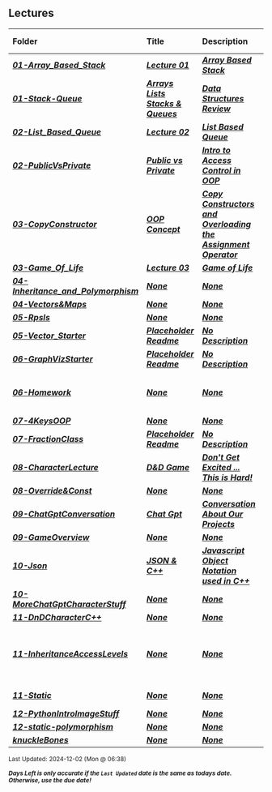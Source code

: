 ## Lectures

| Folder | Title | Description | Due Date | Due |  |
|:------|:------|:------|:-----:|:-----:|-----|
| ***<a href="https://github.com/rugbyprof/2143-Object-Oriented-Programming/tree/master/Lectures/01-Array_Based_Stack">01-Array_Based_Stack</a>*** | ***<a href="https://github.com/rugbyprof/2143-Object-Oriented-Programming/tree/master/Lectures/01-Array_Based_Stack"> Lecture 01 </a>*** | ***<a href="https://github.com/rugbyprof/2143-Object-Oriented-Programming/tree/master/Lectures/01-Array_Based_Stack"> Array Based Stack</a>*** | ***<a href="https://github.com/rugbyprof/2143-Object-Oriented-Programming/tree/master/Lectures/01-Array_Based_Stack">None</a>*** | ***<a href="https://github.com/rugbyprof/2143-Object-Oriented-Programming/tree/master/Lectures/01-Array_Based_Stack">N/A</a>*** |  |
| ***<a href="https://github.com/rugbyprof/2143-Object-Oriented-Programming/tree/master/Lectures/01-Stack-Queue">01-Stack-Queue</a>*** | ***<a href="https://github.com/rugbyprof/2143-Object-Oriented-Programming/tree/master/Lectures/01-Stack-Queue"> Arrays Lists Stacks & Queues </a>*** | ***<a href="https://github.com/rugbyprof/2143-Object-Oriented-Programming/tree/master/Lectures/01-Stack-Queue"> Data Structures Review</a>*** | ***<a href="https://github.com/rugbyprof/2143-Object-Oriented-Programming/tree/master/Lectures/01-Stack-Queue">None</a>*** | ***<a href="https://github.com/rugbyprof/2143-Object-Oriented-Programming/tree/master/Lectures/01-Stack-Queue"> NA</a>*** |  |
| ***<a href="https://github.com/rugbyprof/2143-Object-Oriented-Programming/tree/master/Lectures/02-List_Based_Queue">02-List_Based_Queue</a>*** | ***<a href="https://github.com/rugbyprof/2143-Object-Oriented-Programming/tree/master/Lectures/02-List_Based_Queue"> Lecture 02 </a>*** | ***<a href="https://github.com/rugbyprof/2143-Object-Oriented-Programming/tree/master/Lectures/02-List_Based_Queue"> List Based Queue</a>*** | ***<a href="https://github.com/rugbyprof/2143-Object-Oriented-Programming/tree/master/Lectures/02-List_Based_Queue">None</a>*** | ***<a href="https://github.com/rugbyprof/2143-Object-Oriented-Programming/tree/master/Lectures/02-List_Based_Queue">N/A</a>*** |  |
| ***<a href="https://github.com/rugbyprof/2143-Object-Oriented-Programming/tree/master/Lectures/02-PublicVsPrivate">02-PublicVsPrivate</a>*** | ***<a href="https://github.com/rugbyprof/2143-Object-Oriented-Programming/tree/master/Lectures/02-PublicVsPrivate"> Public vs Private </a>*** | ***<a href="https://github.com/rugbyprof/2143-Object-Oriented-Programming/tree/master/Lectures/02-PublicVsPrivate"> Intro to Access Control in OOP</a>*** | ***<a href="https://github.com/rugbyprof/2143-Object-Oriented-Programming/tree/master/Lectures/02-PublicVsPrivate">None</a>*** | ***<a href="https://github.com/rugbyprof/2143-Object-Oriented-Programming/tree/master/Lectures/02-PublicVsPrivate"> NA</a>*** |  |
| ***<a href="https://github.com/rugbyprof/2143-Object-Oriented-Programming/tree/master/Lectures/03-CopyConstructor">03-CopyConstructor</a>*** | ***<a href="https://github.com/rugbyprof/2143-Object-Oriented-Programming/tree/master/Lectures/03-CopyConstructor"> OOP Concept </a>*** | ***<a href="https://github.com/rugbyprof/2143-Object-Oriented-Programming/tree/master/Lectures/03-CopyConstructor"> Copy Constructors and Overloading the Assignment Operator</a>*** | ***<a href="https://github.com/rugbyprof/2143-Object-Oriented-Programming/tree/master/Lectures/03-CopyConstructor">None</a>*** | ***<a href="https://github.com/rugbyprof/2143-Object-Oriented-Programming/tree/master/Lectures/03-CopyConstructor"> NA</a>*** |  |
| ***<a href="https://github.com/rugbyprof/2143-Object-Oriented-Programming/tree/master/Lectures/03-Game_Of_Life">03-Game_Of_Life</a>*** | ***<a href="https://github.com/rugbyprof/2143-Object-Oriented-Programming/tree/master/Lectures/03-Game_Of_Life"> Lecture 03 </a>*** | ***<a href="https://github.com/rugbyprof/2143-Object-Oriented-Programming/tree/master/Lectures/03-Game_Of_Life"> Game of Life</a>*** | ***<a href="https://github.com/rugbyprof/2143-Object-Oriented-Programming/tree/master/Lectures/03-Game_Of_Life">None</a>*** | ***<a href="https://github.com/rugbyprof/2143-Object-Oriented-Programming/tree/master/Lectures/03-Game_Of_Life">N/A</a>*** |  |
| ***<a href="https://github.com/rugbyprof/2143-Object-Oriented-Programming/tree/master/Lectures/04-Inheritance_and_Polymorphism">04-Inheritance_and_Polymorphism</a>*** | ***<a href="https://github.com/rugbyprof/2143-Object-Oriented-Programming/tree/master/Lectures/04-Inheritance_and_Polymorphism">None</a>*** | ***<a href="https://github.com/rugbyprof/2143-Object-Oriented-Programming/tree/master/Lectures/04-Inheritance_and_Polymorphism">None</a>*** | ***<a href="https://github.com/rugbyprof/2143-Object-Oriented-Programming/tree/master/Lectures/04-Inheritance_and_Polymorphism">None</a>*** | ***<a href="https://github.com/rugbyprof/2143-Object-Oriented-Programming/tree/master/Lectures/04-Inheritance_and_Polymorphism"> None</a>*** |  |
| ***<a href="https://github.com/rugbyprof/2143-Object-Oriented-Programming/tree/master/Lectures/04-Vectors&Maps">04-Vectors&Maps</a>*** | ***<a href="https://github.com/rugbyprof/2143-Object-Oriented-Programming/tree/master/Lectures/04-Vectors&Maps">None</a>*** | ***<a href="https://github.com/rugbyprof/2143-Object-Oriented-Programming/tree/master/Lectures/04-Vectors&Maps">None</a>*** | ***<a href="https://github.com/rugbyprof/2143-Object-Oriented-Programming/tree/master/Lectures/04-Vectors&Maps">None</a>*** | ***<a href="https://github.com/rugbyprof/2143-Object-Oriented-Programming/tree/master/Lectures/04-Vectors&Maps">|  #  | Name                             | Description                                       |</a>*** |  |
| ***<a href="https://github.com/rugbyprof/2143-Object-Oriented-Programming/tree/master/Lectures/05-Rpsls">05-Rpsls</a>*** | ***<a href="https://github.com/rugbyprof/2143-Object-Oriented-Programming/tree/master/Lectures/05-Rpsls">None</a>*** | ***<a href="https://github.com/rugbyprof/2143-Object-Oriented-Programming/tree/master/Lectures/05-Rpsls">None</a>*** | ***<a href="https://github.com/rugbyprof/2143-Object-Oriented-Programming/tree/master/Lectures/05-Rpsls">None</a>*** | ***<a href="https://github.com/rugbyprof/2143-Object-Oriented-Programming/tree/master/Lectures/05-Rpsls">N/A</a>*** |  |
| ***<a href="https://github.com/rugbyprof/2143-Object-Oriented-Programming/tree/master/Lectures/05-Vector_Starter">05-Vector_Starter</a>*** | ***<a href="https://github.com/rugbyprof/2143-Object-Oriented-Programming/tree/master/Lectures/05-Vector_Starter"> Placeholder Readme </a>*** | ***<a href="https://github.com/rugbyprof/2143-Object-Oriented-Programming/tree/master/Lectures/05-Vector_Starter"> No Description</a>*** | ***<a href="https://github.com/rugbyprof/2143-Object-Oriented-Programming/tree/master/Lectures/05-Vector_Starter">None</a>*** | ***<a href="https://github.com/rugbyprof/2143-Object-Oriented-Programming/tree/master/Lectures/05-Vector_Starter">N/A</a>*** |  |
| ***<a href="https://github.com/rugbyprof/2143-Object-Oriented-Programming/tree/master/Lectures/06-GraphVizStarter">06-GraphVizStarter</a>*** | ***<a href="https://github.com/rugbyprof/2143-Object-Oriented-Programming/tree/master/Lectures/06-GraphVizStarter"> Placeholder Readme </a>*** | ***<a href="https://github.com/rugbyprof/2143-Object-Oriented-Programming/tree/master/Lectures/06-GraphVizStarter"> No Description</a>*** | ***<a href="https://github.com/rugbyprof/2143-Object-Oriented-Programming/tree/master/Lectures/06-GraphVizStarter">None</a>*** | ***<a href="https://github.com/rugbyprof/2143-Object-Oriented-Programming/tree/master/Lectures/06-GraphVizStarter">N/A</a>*** |  |
| ***<a href="https://github.com/rugbyprof/2143-Object-Oriented-Programming/tree/master/Lectures/06-Homework">06-Homework</a>*** | ***<a href="https://github.com/rugbyprof/2143-Object-Oriented-Programming/tree/master/Lectures/06-Homework">None</a>*** | ***<a href="https://github.com/rugbyprof/2143-Object-Oriented-Programming/tree/master/Lectures/06-Homework">None</a>*** | ***<a href="https://github.com/rugbyprof/2143-Object-Oriented-Programming/tree/master/Lectures/06-Homework">None</a>*** | ***<a href="https://github.com/rugbyprof/2143-Object-Oriented-Programming/tree/master/Lectures/06-Homework"> 1. **Card Game: "War" with Inheritance**</a>*** |  |
| ***<a href="https://github.com/rugbyprof/2143-Object-Oriented-Programming/tree/master/Lectures/07-4KeysOOP">07-4KeysOOP</a>*** | ***<a href="https://github.com/rugbyprof/2143-Object-Oriented-Programming/tree/master/Lectures/07-4KeysOOP">None</a>*** | ***<a href="https://github.com/rugbyprof/2143-Object-Oriented-Programming/tree/master/Lectures/07-4KeysOOP">None</a>*** | ***<a href="https://github.com/rugbyprof/2143-Object-Oriented-Programming/tree/master/Lectures/07-4KeysOOP">None</a>*** | ***<a href="https://github.com/rugbyprof/2143-Object-Oriented-Programming/tree/master/Lectures/07-4KeysOOP">N/A</a>*** |  |
| ***<a href="https://github.com/rugbyprof/2143-Object-Oriented-Programming/tree/master/Lectures/07-FractionClass">07-FractionClass</a>*** | ***<a href="https://github.com/rugbyprof/2143-Object-Oriented-Programming/tree/master/Lectures/07-FractionClass"> Placeholder Readme </a>*** | ***<a href="https://github.com/rugbyprof/2143-Object-Oriented-Programming/tree/master/Lectures/07-FractionClass"> No Description</a>*** | ***<a href="https://github.com/rugbyprof/2143-Object-Oriented-Programming/tree/master/Lectures/07-FractionClass">None</a>*** | ***<a href="https://github.com/rugbyprof/2143-Object-Oriented-Programming/tree/master/Lectures/07-FractionClass">N/A</a>*** |  |
| ***<a href="https://github.com/rugbyprof/2143-Object-Oriented-Programming/tree/master/Lectures/08-CharacterLecture">08-CharacterLecture</a>*** | ***<a href="https://github.com/rugbyprof/2143-Object-Oriented-Programming/tree/master/Lectures/08-CharacterLecture"> D&D Game </a>*** | ***<a href="https://github.com/rugbyprof/2143-Object-Oriented-Programming/tree/master/Lectures/08-CharacterLecture"> Don't Get Excited ... This is Hard!</a>*** | ***<a href="https://github.com/rugbyprof/2143-Object-Oriented-Programming/tree/master/Lectures/08-CharacterLecture">None</a>*** | ***<a href="https://github.com/rugbyprof/2143-Object-Oriented-Programming/tree/master/Lectures/08-CharacterLecture"> Characters</a>*** |  |
| ***<a href="https://github.com/rugbyprof/2143-Object-Oriented-Programming/tree/master/Lectures/08-Override&Const">08-Override&Const</a>*** | ***<a href="https://github.com/rugbyprof/2143-Object-Oriented-Programming/tree/master/Lectures/08-Override&Const">None</a>*** | ***<a href="https://github.com/rugbyprof/2143-Object-Oriented-Programming/tree/master/Lectures/08-Override&Const">None</a>*** | ***<a href="https://github.com/rugbyprof/2143-Object-Oriented-Programming/tree/master/Lectures/08-Override&Const">None</a>*** | ***<a href="https://github.com/rugbyprof/2143-Object-Oriented-Programming/tree/master/Lectures/08-Override&Const"> Const</a>*** |  |
| ***<a href="https://github.com/rugbyprof/2143-Object-Oriented-Programming/tree/master/Lectures/09-ChatGptConversation">09-ChatGptConversation</a>*** | ***<a href="https://github.com/rugbyprof/2143-Object-Oriented-Programming/tree/master/Lectures/09-ChatGptConversation"> Chat Gpt </a>*** | ***<a href="https://github.com/rugbyprof/2143-Object-Oriented-Programming/tree/master/Lectures/09-ChatGptConversation"> Conversation About Our Projects</a>*** | ***<a href="https://github.com/rugbyprof/2143-Object-Oriented-Programming/tree/master/Lectures/09-ChatGptConversation">None</a>*** | ***<a href="https://github.com/rugbyprof/2143-Object-Oriented-Programming/tree/master/Lectures/09-ChatGptConversation"> Due : None</a>*** |  |
| ***<a href="https://github.com/rugbyprof/2143-Object-Oriented-Programming/tree/master/Lectures/09-GameOverview">09-GameOverview</a>*** | ***<a href="https://github.com/rugbyprof/2143-Object-Oriented-Programming/tree/master/Lectures/09-GameOverview">None</a>*** | ***<a href="https://github.com/rugbyprof/2143-Object-Oriented-Programming/tree/master/Lectures/09-GameOverview">None</a>*** | ***<a href="https://github.com/rugbyprof/2143-Object-Oriented-Programming/tree/master/Lectures/09-GameOverview">None</a>*** | ***<a href="https://github.com/rugbyprof/2143-Object-Oriented-Programming/tree/master/Lectures/09-GameOverview">|  #  | File Name                  | Description                                     |</a>*** |  |
| ***<a href="https://github.com/rugbyprof/2143-Object-Oriented-Programming/tree/master/Lectures/10-Json">10-Json</a>*** | ***<a href="https://github.com/rugbyprof/2143-Object-Oriented-Programming/tree/master/Lectures/10-Json"> JSON & C++ </a>*** | ***<a href="https://github.com/rugbyprof/2143-Object-Oriented-Programming/tree/master/Lectures/10-Json"> Javascript Object Notation used in C++</a>*** | ***<a href="https://github.com/rugbyprof/2143-Object-Oriented-Programming/tree/master/Lectures/10-Json">None</a>*** | ***<a href="https://github.com/rugbyprof/2143-Object-Oriented-Programming/tree/master/Lectures/10-Json"> NA</a>*** |  |
| ***<a href="https://github.com/rugbyprof/2143-Object-Oriented-Programming/tree/master/Lectures/10-MoreChatGptCharacterStuff">10-MoreChatGptCharacterStuff</a>*** | ***<a href="https://github.com/rugbyprof/2143-Object-Oriented-Programming/tree/master/Lectures/10-MoreChatGptCharacterStuff">None</a>*** | ***<a href="https://github.com/rugbyprof/2143-Object-Oriented-Programming/tree/master/Lectures/10-MoreChatGptCharacterStuff">None</a>*** | ***<a href="https://github.com/rugbyprof/2143-Object-Oriented-Programming/tree/master/Lectures/10-MoreChatGptCharacterStuff">None</a>*** | ***<a href="https://github.com/rugbyprof/2143-Object-Oriented-Programming/tree/master/Lectures/10-MoreChatGptCharacterStuff">N/A</a>*** |  |
| ***<a href="https://github.com/rugbyprof/2143-Object-Oriented-Programming/tree/master/Lectures/11-DnDCharacterC++">11-DnDCharacterC++</a>*** | ***<a href="https://github.com/rugbyprof/2143-Object-Oriented-Programming/tree/master/Lectures/11-DnDCharacterC++">None</a>*** | ***<a href="https://github.com/rugbyprof/2143-Object-Oriented-Programming/tree/master/Lectures/11-DnDCharacterC++">None</a>*** | ***<a href="https://github.com/rugbyprof/2143-Object-Oriented-Programming/tree/master/Lectures/11-DnDCharacterC++">None</a>*** | ***<a href="https://github.com/rugbyprof/2143-Object-Oriented-Programming/tree/master/Lectures/11-DnDCharacterC++">N/A</a>*** |  |
| ***<a href="https://github.com/rugbyprof/2143-Object-Oriented-Programming/tree/master/Lectures/11-InheritanceAccessLevels">11-InheritanceAccessLevels</a>*** | ***<a href="https://github.com/rugbyprof/2143-Object-Oriented-Programming/tree/master/Lectures/11-InheritanceAccessLevels">None</a>*** | ***<a href="https://github.com/rugbyprof/2143-Object-Oriented-Programming/tree/master/Lectures/11-InheritanceAccessLevels">None</a>*** | ***<a href="https://github.com/rugbyprof/2143-Object-Oriented-Programming/tree/master/Lectures/11-InheritanceAccessLevels">None</a>*** | ***<a href="https://github.com/rugbyprof/2143-Object-Oriented-Programming/tree/master/Lectures/11-InheritanceAccessLevels"> 1. **Public Inheritance** (`class Derived : public Base`)</a>*** |  |
| ***<a href="https://github.com/rugbyprof/2143-Object-Oriented-Programming/tree/master/Lectures/11-Static">11-Static</a>*** | ***<a href="https://github.com/rugbyprof/2143-Object-Oriented-Programming/tree/master/Lectures/11-Static">None</a>*** | ***<a href="https://github.com/rugbyprof/2143-Object-Oriented-Programming/tree/master/Lectures/11-Static">None</a>*** | ***<a href="https://github.com/rugbyprof/2143-Object-Oriented-Programming/tree/master/Lectures/11-Static">None</a>*** | ***<a href="https://github.com/rugbyprof/2143-Object-Oriented-Programming/tree/master/Lectures/11-Static"> Code Example:</a>*** |  |
| ***<a href="https://github.com/rugbyprof/2143-Object-Oriented-Programming/tree/master/Lectures/12-PythonIntroImageStuff">12-PythonIntroImageStuff</a>*** | ***<a href="https://github.com/rugbyprof/2143-Object-Oriented-Programming/tree/master/Lectures/12-PythonIntroImageStuff">None</a>*** | ***<a href="https://github.com/rugbyprof/2143-Object-Oriented-Programming/tree/master/Lectures/12-PythonIntroImageStuff">None</a>*** | ***<a href="https://github.com/rugbyprof/2143-Object-Oriented-Programming/tree/master/Lectures/12-PythonIntroImageStuff">None</a>*** | ***<a href="https://github.com/rugbyprof/2143-Object-Oriented-Programming/tree/master/Lectures/12-PythonIntroImageStuff">N/A</a>*** |  |
| ***<a href="https://github.com/rugbyprof/2143-Object-Oriented-Programming/tree/master/Lectures/12-static-polymorphism">12-static-polymorphism</a>*** | ***<a href="https://github.com/rugbyprof/2143-Object-Oriented-Programming/tree/master/Lectures/12-static-polymorphism">None</a>*** | ***<a href="https://github.com/rugbyprof/2143-Object-Oriented-Programming/tree/master/Lectures/12-static-polymorphism">None</a>*** | ***<a href="https://github.com/rugbyprof/2143-Object-Oriented-Programming/tree/master/Lectures/12-static-polymorphism">None</a>*** | ***<a href="https://github.com/rugbyprof/2143-Object-Oriented-Programming/tree/master/Lectures/12-static-polymorphism">N/A</a>*** |  |
| ***<a href="https://github.com/rugbyprof/2143-Object-Oriented-Programming/tree/master/Lectures/knuckleBones">knuckleBones</a>*** | ***<a href="https://github.com/rugbyprof/2143-Object-Oriented-Programming/tree/master/Lectures/knuckleBones">None</a>*** | ***<a href="https://github.com/rugbyprof/2143-Object-Oriented-Programming/tree/master/Lectures/knuckleBones">None</a>*** | ***<a href="https://github.com/rugbyprof/2143-Object-Oriented-Programming/tree/master/Lectures/knuckleBones">None</a>*** | ***<a href="https://github.com/rugbyprof/2143-Object-Oriented-Programming/tree/master/Lectures/knuckleBones">N/A</a>*** |  |

<sup>Last Updated: 2024-12-02 (Mon @ 06:38)</sup> 

<sup>***Days Left is only accurate if the `Last Updated` date is the same as todays date. Otherwise, use the due date!***</sup> 